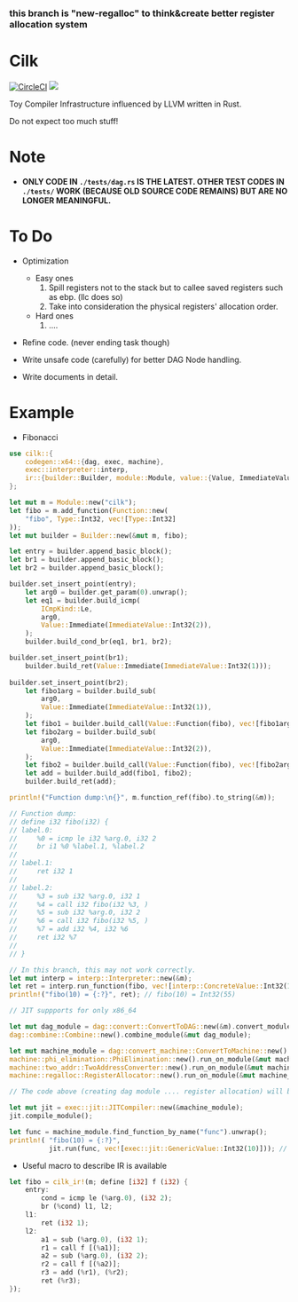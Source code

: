 ### this branch is "new-regalloc" to think&create better register allocation system

# Cilk

[![CircleCI](https://circleci.com/gh/maekawatoshiki/cilk.svg?style=shield)](https://circleci.com/gh/maekawatoshiki/cilk)
[![](http://img.shields.io/badge/license-MIT-blue.svg)](./LICENSE)

Toy Compiler Infrastructure influenced by LLVM written in Rust.

Do not expect too much stuff!

# Note

- **ONLY CODE IN ``./tests/dag.rs`` IS THE LATEST. OTHER TEST CODES IN ``./tests/`` WORK (BECAUSE OLD SOURCE CODE REMAINS) BUT ARE NO LONGER MEANINGFUL.**

# To Do

- Optimization
    - Easy ones
        1. Spill registers not to the stack but to callee saved registers such as ebp. (llc does so)
        2. Take into consideration the physical registers' allocation order.
    - Hard ones
        1. ....

- Refine code. (never ending task though)

- Write unsafe code (carefully) for better DAG Node handling.

- Write documents in detail.

# Example

- Fibonacci

```rust
use cilk::{
    codegen::x64::{dag, exec, machine},
    exec::interpreter::interp,
    ir::{builder::Builder, module::Module, value::{Value, ImmediateValue}, types::Type},
};

let mut m = Module::new("cilk");
let fibo = m.add_function(Function::new(
    "fibo", Type::Int32, vec![Type::Int32]
));
let mut builder = Builder::new(&mut m, fibo);

let entry = builder.append_basic_block();
let br1 = builder.append_basic_block();
let br2 = builder.append_basic_block();

builder.set_insert_point(entry);
    let arg0 = builder.get_param(0).unwrap();
    let eq1 = builder.build_icmp(
        ICmpKind::Le,
        arg0,
        Value::Immediate(ImmediateValue::Int32(2)),
    );
    builder.build_cond_br(eq1, br1, br2);

builder.set_insert_point(br1);
    builder.build_ret(Value::Immediate(ImmediateValue::Int32(1)));
 
builder.set_insert_point(br2);
    let fibo1arg = builder.build_sub(
        arg0,
        Value::Immediate(ImmediateValue::Int32(1)),
    );
    let fibo1 = builder.build_call(Value::Function(fibo), vec![fibo1arg]);
    let fibo2arg = builder.build_sub(
        arg0,
        Value::Immediate(ImmediateValue::Int32(2)),
    );
    let fibo2 = builder.build_call(Value::Function(fibo), vec![fibo2arg]);
    let add = builder.build_add(fibo1, fibo2);
    builder.build_ret(add);

println!("Function dump:\n{}", m.function_ref(fibo).to_string(&m));

// Function dump:
// define i32 fibo(i32) {       
// label.0:                      
//     %0 = icmp le i32 %arg.0, i32 2
//     br i1 %0 %label.1, %label.2
//        
// label.1:       
//     ret i32 1
//        
// label.2:       
//     %3 = sub i32 %arg.0, i32 1
//     %4 = call i32 fibo(i32 %3, )
//     %5 = sub i32 %arg.0, i32 2                   
//     %6 = call i32 fibo(i32 %5, )
//     %7 = add i32 %4, i32 %6
//     ret i32 %7
//                     
// }                               

// In this branch, this may not work correctly.
let mut interp = interp::Interpreter::new(&m);
let ret = interp.run_function(fibo, vec![interp::ConcreteValue::Int32(10)]);
println!("fibo(10) = {:?}", ret); // fibo(10) = Int32(55)

// JIT suppports for only x86_64

let mut dag_module = dag::convert::ConvertToDAG::new(&m).convert_module();
dag::combine::Combine::new().combine_module(&mut dag_module);

let mut machine_module = dag::convert_machine::ConvertToMachine::new().convert_module(dag_module);
machine::phi_elimination::PhiElimination::new().run_on_module(&mut machine_module);
machine::two_addr::TwoAddressConverter::new().run_on_module(&mut machine_module);
machine::regalloc::RegisterAllocator::new().run_on_module(&mut machine_module);

// The code above (creating dag module .... register allocation) will be integrated into JITCompiler.

let mut jit = exec::jit::JITCompiler::new(&machine_module);
jit.compile_module();

let func = machine_module.find_function_by_name("func").unwrap();
println!( "fibo(10) = {:?}",
          jit.run(func, vec![exec::jit::GenericValue::Int32(10)])); // fibo(10) = 55
```

- Useful macro to describe IR is available

```rust
let fibo = cilk_ir!(m; define [i32] f (i32) {
    entry:
        cond = icmp le (%arg.0), (i32 2);
        br (%cond) l1, l2;
    l1:
        ret (i32 1);
    l2:
        a1 = sub (%arg.0), (i32 1);
        r1 = call f [(%a1)];
        a2 = sub (%arg.0), (i32 2);
        r2 = call f [(%a2)];
        r3 = add (%r1), (%r2);
        ret (%r3);
});
```
